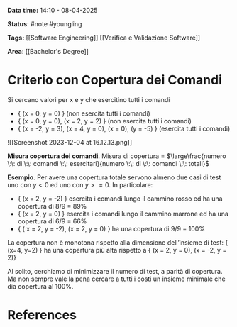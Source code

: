 **Data time:** 14:10 - 08-04-2025

**Status**: #note #youngling 

**Tags:** [[Software Engineering]] [[Verifica e Validazione Software]]

**Area**: [[Bachelor's Degree]]
# Criterio con Copertura dei Comandi

Si cercano valori per x e y che esercitino tutti i comandi
- { (x = 0, y = 0) } (non esercita tutti i comandi)
- { (x = 0, y = 0), (x = 2, y = 2) } (non esercita tutti i comandi)
- { (x = -2, y = 3), (x = 4, y = 0), (x = 0), (y = -5) } (esercita tutti i comandi)

![[Screenshot 2023-12-04 at 16.12.13.png]]

**Misura copertura dei comandi**. Misura di copertura = $\large\frac{numero \:\: di \:\: comandi \:\: esercitari}{numero \:\: di \:\: comandi \:\: totali}$

**Esempio**. 
Per avere una copertura totale servono almeno due casi di test uno con $y < 0$ ed uno con $y >= 0$. In particolare:
- { (x = 2, y = -2) } esercita i comandi lungo il cammino rosso ed ha una copertura di 8/9 = 89%
- { (x = 2, y = 0) } esercita i comandi lungo il cammino marrone ed ha una copertura di 6/9 = 66%
- { ( x = 2, y = -2),  (x = 2, y = 0) } ha una copertura di 9/9 = 100%

La copertura non è monotona rispetto alla dimensione dell’insieme di test:
{ (x=4, y=2) } ha una copertura più alta rispetto a { (x = 2, y = 0), (x = -2, y = 2)}

Al solito, cerchiamo di minimizzare il numero di test, a parità di copertura.
Ma non sempre vale la pena cercare a tutti i costi un insieme minimale che dia copertura al 100%.
# References